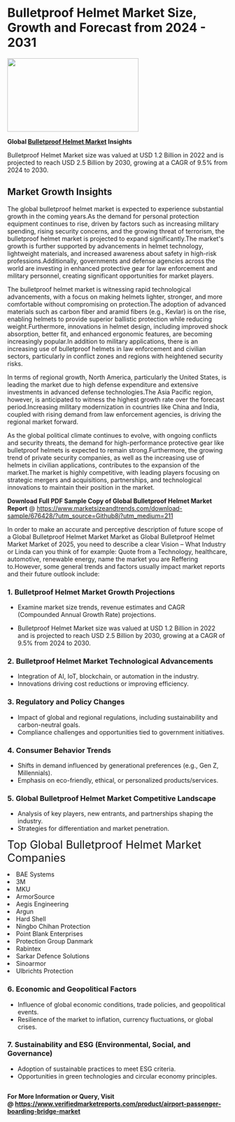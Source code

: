 <H1>Bulletproof Helmet Market Size, Growth and Forecast from 2024 - 2031</H1><img class="aligncenter size-medium wp-image-584254" src="https://thirdeyenews.in/wp-content/uploads/2024/09/Global-Market-Research-300x168.jpeg" alt="" width="300" height="168" /><p><strong>Global&nbsp;<a href="https://www.marketsizeandtrends.com/download-sample/676428/?utm_source=Github8j?utm_medium=211">Bulletproof Helmet Market</a> Insights</strong></p><p>Bulletproof Helmet Market size was valued at USD 1.2 Billion in 2022 and is projected to reach USD 2.5 Billion by 2030, growing at a CAGR of 9.5% from 2024 to 2030.</p><p><h2>Market Growth Insights</h2> <p>The global bulletproof helmet market is expected to experience substantial growth in the coming years.As the demand for personal protection equipment continues to rise, driven by factors such as increasing military spending, rising security concerns, and the growing threat of terrorism, the bulletproof helmet market is projected to expand significantly.The market's growth is further supported by advancements in helmet technology, lightweight materials, and increased awareness about safety in high-risk professions.Additionally, governments and defense agencies across the world are investing in enhanced protective gear for law enforcement and military personnel, creating significant opportunities for market players.</p> <p>The bulletproof helmet market is witnessing rapid technological advancements, with a focus on making helmets lighter, stronger, and more comfortable without compromising on protection.The adoption of advanced materials such as carbon fiber and aramid fibers (e.g., Kevlar) is on the rise, enabling helmets to provide superior ballistic protection while reducing weight.Furthermore, innovations in helmet design, including improved shock absorption, better fit, and enhanced ergonomic features, are becoming increasingly popular.In addition to military applications, there is an increasing use of bulletproof helmets in law enforcement and civilian sectors, particularly in conflict zones and regions with heightened security risks.</p> <p>In terms of regional growth, North America, particularly the United States, is leading the market due to high defense expenditure and extensive investments in advanced defense technologies.The Asia Pacific region, however, is anticipated to witness the highest growth rate over the forecast period.Increasing military modernization in countries like China and India, coupled with rising demand from law enforcement agencies, is driving the regional market forward.</p> <p>As the global political climate continues to evolve, with ongoing conflicts and security threats, the demand for high-performance protective gear like bulletproof helmets is expected to remain strong.Furthermore, the growing trend of private security companies, as well as the increasing use of helmets in civilian applications, contributes to the expansion of the market.The market is highly competitive, with leading players focusing on strategic mergers and acquisitions, partnerships, and technological innovations to maintain their position in the market.</p> <p><span class=""><strong>Download Full PDF Sample Copy of Global Bulletproof Helmet Market Report</strong> @ <a href="https://www.marketsizeandtrends.com/download-sample/676428/?utm_source=Github8j?utm_medium=211" target="_blank">https://www.marketsizeandtrends.com/download-sample/676428/?utm_source=Github8j?utm_medium=211</a></span></p><p>In order to make an accurate and perceptive description of future scope of a Global&nbsp;Bulletproof Helmet Market Market as Global&nbsp;Bulletproof Helmet Market Market of 2025, you need to describe a clear Vision &ndash; What Industry or Linda can you think of for example: Quote from a Technology, healthcare, automotive, renewable energy, name the market you are Reffering to.However, some general trends and factors usually impact market reports and their future outlook include:</p><h3>1.&nbsp;<strong>Bulletproof Helmet Market Growth Projections</strong></h3><ul><li>Examine market size trends, revenue estimates and CAGR (Compounded Annual Growth Rate) projections.</li><li><p>Bulletproof Helmet Market size was valued at USD 1.2 Billion in 2022 and is projected to reach USD 2.5 Billion by 2030, growing at a CAGR of 9.5% from 2024 to 2030.</p></li></ul><h3>2.&nbsp;<strong>Bulletproof Helmet Market Technological Advancements</strong></h3><ul><li>Integration of AI, IoT, blockchain, or automation in the industry.</li><li>Innovations driving cost reductions or improving efficiency.</li></ul><h3>3.&nbsp;<strong>Regulatory and Policy Changes</strong></h3><ul><li>Impact of global and regional regulations, including sustainability and carbon-neutral goals.</li><li>Compliance challenges and opportunities tied to government initiatives.</li></ul><h3>4.&nbsp;<strong>Consumer Behavior Trends</strong></h3><ul><li>Shifts in demand influenced by generational preferences (e.g., Gen Z, Millennials).</li><li>Emphasis on eco-friendly, ethical, or personalized products/services.</li></ul><h3>5.&nbsp;<strong>Global Bulletproof Helmet Market Competitive Landscape</strong></h3><ul><li>Analysis of key players, new entrants, and partnerships shaping the industry.</li><li>Strategies for differentiation and market penetration.</li></ul><p data-pm-slice="1 1 []"><span style="color: inherit; font-family: inherit; font-size: 25px;">Top Global Bulletproof Helmet Market Companies</span></p><div class="" data-test-id=""><p><li>BAE Systems</li><li> 3M</li><li> MKU</li><li> ArmorSource</li><li> Aegis Engineering</li><li> Argun</li><li> Hard Shell</li><li> Ningbo Chihan Protection</li><li> Point Blank Enterprises</li><li> Protection Group Danmark</li><li> Rabintex</li><li> Sarkar Defence Solutions</li><li> Sinoarmor</li><li> Ulbrichts Protection</li></p></div><h3>6.&nbsp;<strong>Economic and Geopolitical Factors</strong></h3><ul><li>Influence of global economic conditions, trade policies, and geopolitical events.</li><li>Resilience of the market to inflation, currency fluctuations, or global crises.</li></ul><h3>7.&nbsp;<strong>Sustainability and ESG (Environmental, Social, and Governance)</strong></h3><ul><li>Adoption of sustainable practices to meet ESG criteria.</li><li>Opportunities in green technologies and circular economy principles.</li></ul><h2><strong style="font-size: 14px;">For More Information or Query, Visit @&nbsp;</strong><a style="background-color: #ffffff; font-size: 14px;" href="https://www.marketsizeandtrends.com/report/bulletproof-helmet-market/" target="_blank">https://www.verifiedmarketreports.com/product/airport-passenger-boarding-bridge-market</a></h2>
